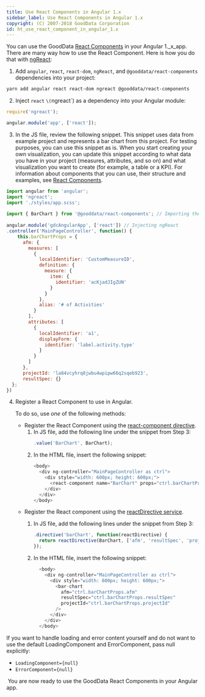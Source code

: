 ```yaml
---
title: Use React Components in Angular 1.x
sidebar_label: Use React Components in Angular 1.x
copyright: (C) 2007-2018 GoodData Corporation
id: ht_use_react_component_in_angular_1.x
---
```


You can use the GoodData [React Components](react_components.md) in your Angular 1._x_app. There are many way how to use the React Component. Here is how you do that with [ngReact](http://ngreact.github.io/ngReact/):

1. Add `angular`, `react`, `react-dom`, `ngReact`, and `@gooddata/react-components` dependencies into your project:

```bash
yarn add angular react react-dom ngreact @gooddata/react-components
```

2. Inject `react` `\(`ngreact`\) as a dependency into your Angular module:

```javascript
require('ngreact');

angular.module('app', ['react']);
```

3. In the JS file, review the following snippet.
   This snippet uses data from example project and represents a bar chart from this project. For testing purposes, you can use this snippet as is.
   When you start creating your own visualization, you can update this snippet according to what data you have in your project \(measures, attributes, and so on\) and what visualization you want to create \(for example, a table or a KPI\). For information about components that you can use, their structure and examples, see [React Components](react_comnponents.md).

```javascript
import angular from 'angular';
import 'ngreact';
import './styles/app.scss';
 
import { BarChart } from '@gooddata/react-components'; // Importing the required components
 
angular.module('gdcAngularApp', ['react']) // Injecting ngReact
.controller('MainPageController', function() {
    this.barChartProps = {
      afm: {
        measures: [
          {
            localIdentifier: 'CustomMeasureID',
            definition: {
              measure: {
                item: {
                  identifier: 'acKjadJIgZUN'
                }
              }
            },
            alias: '# of Activities'
          }
        ],
        attributes: [
          {
            localIdentifier: 'a1',
            displayForm: {
              identifier: 'label.activity.type'
            }
          }
        ]
      },
      projectId: 'la84vcyhrq8jwbu4wpipw66q2sqeb923',
      resultSpec: {}
  };
})
```

4. Register a React Component to use in Angular.
 
   To do so, use _one_ of the following methods:
   * Register the React Component using the
     [react-component directive](https://github.com/ngReact/ngReact#the-react-component-directive).
     1. In JS file, add the following line under the snippet from Step 3:
        ```javascript
        .value('BarChart', BarChart);
        ```
     2. In the HTML file, insert the following snippet:
        ```javascript
        <body>
          <div ng-controller="MainPageController as ctrl">
            <div style="width: 600px; height: 600px;">
              <react-component name="BarChart" props="ctrl.barChartProps"/>
            </div>
          </div>
        </body>
        ```
   * Register the React component using the
     [reactDirective service](https://github.com/ngReact/ngReact#the-reactdirective-service).
     1. In JS file, add the following lines under the snippet from Step 3:
        ```javascript
        .directive('barChart', function(reactDirective) {
          return reactDirective(BarChart, ['afm', 'resultSpec', 'projectId']);
        });
        ```

     2. In the HTML file, insert the following snippet:
        ```javascript
          <body>
            <div ng-controller="MainPageController as ctrl">
              <div style="width: 600px; height: 600px;">
                <bar-chart
                  afm="ctrl.barChartProps.afm"
                  resultSpec="ctrl.barChartProps.resultSpec"
                  projectId="ctrl.barChartProps.projectId"
                />
              </div>
            </div>
          </body>
        ```

If you want to handle loading and error content yourself and do not want to use the default LoadingComponent and ErrorComponent, pass null explicitly:

* `LoadingComponent={null}`
* `ErrorComponent={null}`


 You are now ready to use the GoodData React Components in your Angular app.
